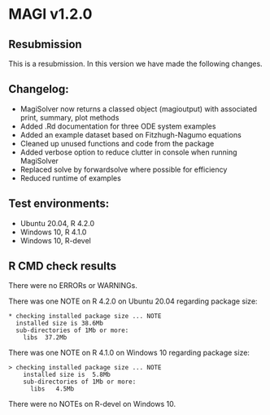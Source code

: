 # MAGI v1.2.0

## Resubmission
This is a resubmission. In this version we have made the following changes.

## Changelog:
* MagiSolver now returns a classed object (magioutput) with associated print, summary, plot methods
* Added .Rd documentation for three ODE system examples
* Added an example dataset based on Fitzhugh-Nagumo equations
* Cleaned up unused functions and code from the package
* Added verbose option to reduce clutter in console when running MagiSolver
* Replaced solve by forwardsolve where possible for efficiency
* Reduced runtime of examples

## Test environments:
* Ubuntu 20.04, R 4.2.0
* Windows 10, R 4.1.0
* Windows 10, R-devel

## R CMD check results
There were no ERRORs or WARNINGs.

There was one NOTE on R 4.2.0 on Ubuntu 20.04 regarding package size:
```
* checking installed package size ... NOTE
  installed size is 38.6Mb
  sub-directories of 1Mb or more:
    libs  37.2Mb
```

There was one NOTE on R 4.1.0 on Windows 10 regarding package size:
```
> checking installed package size ... NOTE
    installed size is  5.8Mb
    sub-directories of 1Mb or more:
      libs   4.5Mb
```

There were no NOTEs on R-devel on Windows 10.
